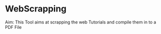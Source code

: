 WebScrapping
============
Aim:
This Tool aims at scrapping the web Tutorials and compile them in to a PDF File 
